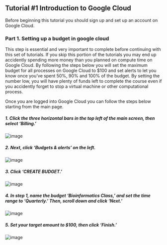 ## Tutorial #1 Introduction to Google Cloud

Before beginning this tutorial you should sign up and set up an account on Google Cloud.

### Part 1. Setting up a budget in google cloud

This step is essential and very important to complete before continuing with this set of tutorials. If you skip this portion of the tutorials you may end up accidently spending more money than you planned on compute time on Google Cloud. By following the steps below you will set the maximum budget for all processes on Google Cloud to $100 and set alerts to let you know once you’ve spent 50%, 90% and 100% of the budget. By setting the number low, you will have plenty of funds left to complete the course even if you accidently forget to stop a virtual machine or other computational process.

Once you are logged into Google Cloud you can follow the steps below starting from the main page.

##### 1.	Click the three horizontal bars in the top left of the main screen, then select ‘Billing.’

 ![image](https://user-images.githubusercontent.com/17323363/176060997-04ed7c58-fe1a-4c26-84fa-5df9d87bd746.png)
 
##### 2.	Next, click ‘Budgets & alerts’ on the left.

![image](https://user-images.githubusercontent.com/17323363/176061088-06d9610c-47e2-4cda-8867-50356d15e3b0.png)
 
##### 3.	Click ‘CREATE BUDGET.’

![image](https://user-images.githubusercontent.com/17323363/176061115-f74b4813-83fd-4069-af9b-79ae708b4a5f.png)
 
##### 4.	In step 1, name the budget ‘Bioinformatics Class,’ and set the time range to ‘Quarterly.’ Then, scroll down and click ‘Next.’

![image](https://user-images.githubusercontent.com/17323363/176061154-381bcf2b-d574-4bc3-9633-af68ce1da474.png)
 
##### 5.	Set your target amount to $100, then click ‘Finish.’
 
![image](https://user-images.githubusercontent.com/17323363/176061193-37a0b7be-8252-48c6-a794-8d16d5a64895.png)

